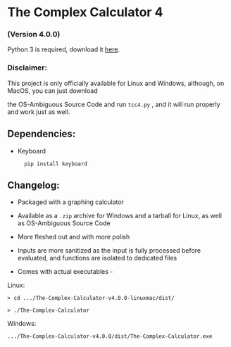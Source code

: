 # The Complex Calculator 4

### (Version 4.0.0)

Python 3 is required, download it <a href="https://www.python.org/downloads/" target="_blank">here</a>.

### Disclaimer:

This project is only officially available for Linux and Windows, although, on MacOS, you can just download

the OS-Ambiguous Source Code and run `tcc4.py` , and it will run properly and work just as well.

## Dependencies:

* Keyboard

		pip install keyboard

## Changelog:

* Packaged with a graphing calculator

* Available as a `.zip`  archive for Windows and a tarball for Linux, as well as OS-Ambiguous Source Code

* More fleshed out and with more polish

* Inputs are more sanitized as the input is fully processed before evaluated, and functions are isolated to dedicated files

* Comes with actual executables -

Linux:

	> cd .../The-Complex-Calculator-v4.0.0-linuxmac/dist/
	
	> ./The-Complex-Calculator

Windows:

	.../The-Complex-Calculator-v4.0.0/dist/The-Complex-Calculator.exe